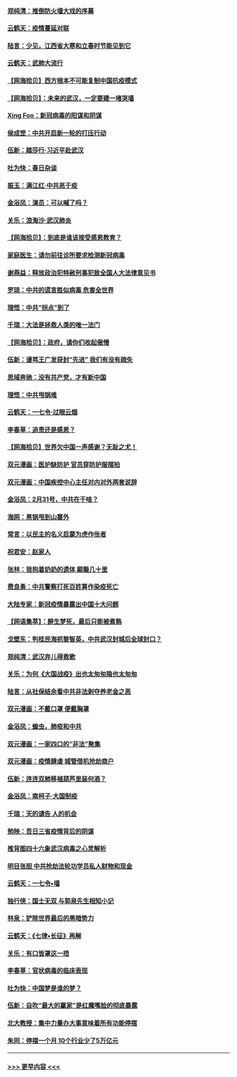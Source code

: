 #### [郑纯清：推倒防火墙大戏的序幕](../pages/nsc993/n11940838.md?t=03151331) 
#### [云鹤天：疫情蔓延对联](../pages/nsc993/n11940579.md?t=03151331) 
#### [陆言：少见，江西省大寒和立春时节能见到它](../pages/nsc993/n11939983.md?t=03151331) 
#### [云鹤天：武肺大流行](../pages/nsc993/n11939902.md?t=03151331) 
#### [【网海拾贝】西方根本不可能复制中国抗疫模式](../pages/nsc993/n11939725.md?t=03151331) 
#### [【网海拾贝】：未来的武汉，一定要建一堵哭墙](../pages/nsc993/n11938684.md?t=03151331) 
#### [Xing Foo：新冠病毒的阳谋和阴谋](../pages/nsc993/n11936086.md?t=03151331) 
#### [侯成罡：中共开启新一轮的打压行动](../pages/nsc993/n11935730.md?t=03151331) 
#### [伍新：踏莎行‧习近平赴武汉](../pages/nsc993/n11935157.md?t=03151331) 
#### [吐为快：春日杂谈](../pages/nsc993/n11934776.md?t=03151331) 
#### [振玉：满江红‧中共恶于疫](../pages/nsc993/n11934647.md?t=03151331) 
#### [金浴凤：演员：可以喊了吗？](../pages/nsc993/n11934602.md?t=03151331) 
#### [关乐：浪淘沙·武汉肺炎](../pages/nsc993/n11931792.md?t=03151331) 
#### [【网海拾贝】：到底是谁该接受感恩教育？](../pages/nsc993/n11931552.md?t=03151331) 
#### [家庭医生：请勿前往诊所要求检测新冠病毒](../pages/nsc993/n11929190.md?t=03151331) 
#### [谢燕益：释放政治犯特赦刑事犯致全国人大法律意见书](../pages/nsc993/n11928978.md?t=03151331) 
#### [罗琼：中共的谎言胜似病毒 危害全世界](../pages/nsc993/n11922636.md?t=03151331) 
#### [理悟：中共“拐点”到了](../pages/nsc993/n11928496.md?t=03151331) 
#### [千瑞：大法是拯救人类的唯一法门](../pages/nsc993/n11927637.md?t=03151331) 
#### [【网海拾贝】：政府，请你们收起傲慢](../pages/nsc993/n11926932.md?t=03151331) 
#### [伍新：谩骂王广发获封“先进” 我们有没有疏失](../pages/nsc993/n11926101.md?t=03151331) 
#### [思域奔驰：没有共产党，才有新中国](../pages/nsc993/n11926058.md?t=03151331) 
#### [理悟：中共甩锅难](../pages/nsc993/n11925355.md?t=03151331) 
#### [云鹤天：一七令·过眼云烟](../pages/nsc993/n11925284.md?t=03151331) 
#### [李春草：追责还是感恩？](../pages/nsc993/n11925274.md?t=03151331) 
#### [【网海拾贝】世界欠中国一声感谢？无耻之尤！](../pages/nsc993/n11925239.md?t=03151331) 
#### [双元漫画：医护缺防护 官员穿防护服摆拍](../pages/nsc993/n11923899.md?t=03151331) 
#### [双元漫画：中国疾控中心主任对内对外两套说辞](../pages/nsc993/n11921994.md?t=03151331) 
#### [金浴凤：2月31号，中共在干啥？](../pages/nsc993/n11922706.md?t=03151331) 
#### [海网：黑锅甩到山寨外](../pages/nsc993/n11922688.md?t=03151331) 
#### [常言：以民主的名义启蒙为虎作伥者](../pages/nsc993/n11922217.md?t=03151331) 
#### [祝君安：赵家人](../pages/nsc993/n11922209.md?t=03151331) 
#### [张林：我抱着奶奶的遗体 颠簸几十里](../pages/nsc993/n11920945.md?t=03151331) 
#### [费良勇：中共警察打死百姓算作染疫死亡](../pages/nsc993/n11919264.md?t=03151331) 
#### [大陆专家：新冠疫情暴露出中国十大问题](../pages/nsc993/n11919187.md?t=03151331) 
#### [【网语集萃】：醉生梦死，最后只能被煮熟](../pages/nsc993/n11918994.md?t=03151331) 
#### [戈壁东：判桂民海抓黎智英，中共武汉封城后全球封口？](../pages/nsc993/n11917982.md?t=03151331) 
#### [郑纯清：武汉弃儿得救歌](../pages/nsc993/n11917881.md?t=03151331) 
#### [关乐：为何《大国战疫》出也太匆匆隐也太匆匆](../pages/nsc993/n11917792.md?t=03151331) 
#### [陆言：从社保结余看中共非法剥夺养老金之恶](../pages/nsc993/n11917084.md?t=03151331) 
#### [双元漫画：不戴口罩 便戴胸罩](../pages/nsc993/n11916447.md?t=03151331) 
#### [金浴凤：蝗虫，肺疫和中共](../pages/nsc993/n11916904.md?t=03151331) 
#### [双元漫画：一家四口的“非法”聚集](../pages/nsc993/n11916378.md?t=03151331) 
#### [双元漫画：疫情肆虐 城管借机抢劫商户](../pages/nsc993/n11916310.md?t=03151331) 
#### [伍新：连连双肺移植葫芦里装何酒？](../pages/nsc993/n11913667.md?t=03151331) 
#### [金浴凤：南柯子·大国制疫](../pages/nsc993/n11913657.md?t=03151331) 
#### [千瑞：天的谴告  人的机会](../pages/nsc993/n11913309.md?t=03151331) 
#### [勉映：吾日三省疫情背后的阴谋](../pages/nsc993/n11913079.md?t=03151331) 
#### [推背图四十六象武汉病毒之心灵解析](../pages/nsc993/n11911761.md?t=03151331) 
#### [明目张胆 中共抢劫法轮功学员私人财物和现金](../pages/nsc993/n11910262.md?t=03151331) 
#### [云鹤天：一七令▪墙](../pages/nsc993/n11910627.md?t=03151331) 
#### [独行侠：国士无双 与郭泉先生相知小记](../pages/nsc993/n11910613.md?t=03151331) 
#### [林泉：铲除世界最后的黑暗势力](../pages/nsc993/n11909320.md?t=03151331) 
#### [云鹤天：《七律▪长征》再解](../pages/nsc993/n11909327.md?t=03151331) 
#### [关乐：有口皆罩这一捂](../pages/nsc993/n11908393.md?t=03151331) 
#### [李春草：官状病毒的临床表现](../pages/nsc993/n11908339.md?t=03151331) 
#### [吐为快：中国梦是谁的梦？](../pages/nsc993/n11906564.md?t=03151331) 
#### [伍新：自吹“最大的赢家”是红魔嘴脸的彻底暴露](../pages/nsc993/n11906407.md?t=03151331) 
#### [北大教授：集中力量办大事意味着所有功能停摆](../pages/nsc993/n11904800.md?t=03151331) 
#### [朱同：停摆一个月 10个行业少了5万亿元](../pages/nsc993/n11904498.md?t=03151331) 

----
#### [ >>> 更早内容 <<< ](../indexes/nsc993-earlier.md)
